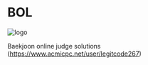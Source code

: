 # BOL

![logo](https://d2gd6pc034wcta.cloudfront.net/images/logo@2x.png)

Baekjoon online judge solutions (https://www.acmicpc.net/user/legitcode267)
